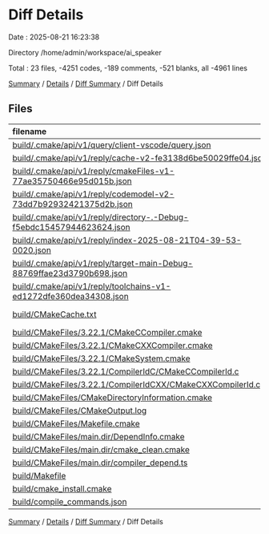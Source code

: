 # Diff Details

Date : 2025-08-21 16:23:38

Directory /home/admin/workspace/ai_speaker

Total : 23 files,  -4251 codes, -189 comments, -521 blanks, all -4961 lines

[Summary](results.md) / [Details](details.md) / [Diff Summary](diff.md) / Diff Details

## Files
| filename | language | code | comment | blank | total |
| :--- | :--- | ---: | ---: | ---: | ---: |
| [build/.cmake/api/v1/query/client-vscode/query.json](/build/.cmake/api/v1/query/client-vscode/query.json) | JSON | -1 | 0 | 0 | -1 |
| [build/.cmake/api/v1/reply/cache-v2-fe3138d6be50029ffe04.json](/build/.cmake/api/v1/reply/cache-v2-fe3138d6be50029ffe04.json) | JSON | -1,227 | 0 | -1 | -1,228 |
| [build/.cmake/api/v1/reply/cmakeFiles-v1-77ae35750466e95d015b.json](/build/.cmake/api/v1/reply/cmakeFiles-v1-77ae35750466e95d015b.json) | JSON | -136 | 0 | -1 | -137 |
| [build/.cmake/api/v1/reply/codemodel-v2-73dd7b92932421375d2b.json](/build/.cmake/api/v1/reply/codemodel-v2-73dd7b92932421375d2b.json) | JSON | -60 | 0 | -1 | -61 |
| [build/.cmake/api/v1/reply/directory-.-Debug-f5ebdc15457944623624.json](/build/.cmake/api/v1/reply/directory-.-Debug-f5ebdc15457944623624.json) | JSON | -14 | 0 | -1 | -15 |
| [build/.cmake/api/v1/reply/index-2025-08-21T04-39-53-0020.json](/build/.cmake/api/v1/reply/index-2025-08-21T04-39-53-0020.json) | JSON | -132 | 0 | -1 | -133 |
| [build/.cmake/api/v1/reply/target-main-Debug-88769ffae23d3790b698.json](/build/.cmake/api/v1/reply/target-main-Debug-88769ffae23d3790b698.json) | JSON | -197 | 0 | -1 | -198 |
| [build/.cmake/api/v1/reply/toolchains-v1-ed1272dfe360dea34308.json](/build/.cmake/api/v1/reply/toolchains-v1-ed1272dfe360dea34308.json) | JSON | -103 | 0 | -1 | -104 |
| [build/CMakeCache.txt](/build/CMakeCache.txt) | CMake Cache | -313 | 0 | -71 | -384 |
| [build/CMakeFiles/3.22.1/CMakeCCompiler.cmake](/build/CMakeFiles/3.22.1/CMakeCCompiler.cmake) | CMake | -55 | 0 | -18 | -73 |
| [build/CMakeFiles/3.22.1/CMakeCXXCompiler.cmake](/build/CMakeFiles/3.22.1/CMakeCXXCompiler.cmake) | CMake | -64 | 0 | -20 | -84 |
| [build/CMakeFiles/3.22.1/CMakeSystem.cmake](/build/CMakeFiles/3.22.1/CMakeSystem.cmake) | CMake | -10 | 0 | -6 | -16 |
| [build/CMakeFiles/3.22.1/CompilerIdC/CMakeCCompilerId.c](/build/CMakeFiles/3.22.1/CompilerIdC/CMakeCCompilerId.c) | C | -610 | -62 | -132 | -804 |
| [build/CMakeFiles/3.22.1/CompilerIdCXX/CMakeCXXCompilerId.cpp](/build/CMakeFiles/3.22.1/CompilerIdCXX/CMakeCXXCompilerId.cpp) | C++ | -598 | -64 | -130 | -792 |
| [build/CMakeFiles/CMakeDirectoryInformation.cmake](/build/CMakeFiles/CMakeDirectoryInformation.cmake) | CMake | -12 | 0 | -5 | -17 |
| [build/CMakeFiles/CMakeOutput.log](/build/CMakeFiles/CMakeOutput.log) | Log | -381 | 0 | -31 | -412 |
| [build/CMakeFiles/Makefile.cmake](/build/CMakeFiles/Makefile.cmake) | CMake | -42 | 0 | -6 | -48 |
| [build/CMakeFiles/main.dir/DependInfo.cmake](/build/CMakeFiles/main.dir/DependInfo.cmake) | CMake | -19 | 0 | -6 | -25 |
| [build/CMakeFiles/main.dir/cmake\_clean.cmake](/build/CMakeFiles/main.dir/cmake_clean.cmake) | CMake | -20 | 0 | -2 | -22 |
| [build/CMakeFiles/main.dir/compiler\_depend.ts](/build/CMakeFiles/main.dir/compiler_depend.ts) | TypeScript | -2 | 0 | -1 | -3 |
| [build/Makefile](/build/Makefile) | Makefile | -177 | -63 | -77 | -317 |
| [build/cmake\_install.cmake](/build/cmake_install.cmake) | CMake | -46 | 0 | -9 | -55 |
| [build/compile\_commands.json](/build/compile_commands.json) | JSON | -32 | 0 | 0 | -32 |

[Summary](results.md) / [Details](details.md) / [Diff Summary](diff.md) / Diff Details